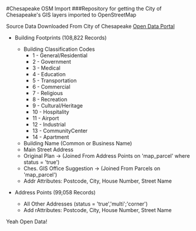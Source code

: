#Chesapeake OSM Import
###Repository for getting the City of Chesapeake's GIS layers imported to OpenStreetMap  

Source Data Downloaded From City of Chesapeake [Open Data Portal](http://public.chesva.opendata.arcgis.com/)

* Building Footprints (108,822 Records)
  * Building Classification Codes
    * 1 - General/Residential
    * 2 - Government
    * 3 - Medical
    * 4 - Education
    * 5 - Transportation
    * 6 - Commercial
    * 7 - Religious
    * 8 - Recreation
    * 9 - Cultural/Heritage
    * 10 - Hospitality
    * 11 - Airport
    * 12 - Industrial
    * 13 - CommunityCenter
    * 14 - Apartment
  * Building Name (Common or Business Name)
  * Main Street Address
   * Original Plan -> (Joined From Address Points on 'map_parcel' where status = 'true')
   * Ches. GIS Office Suggestion -> (Joined From Parcels on 'map_parcel')
    * Addr Attributes: Postcode, City, House Number, Street Name

* Address Points (99,058 Records)
  * All Other Addresses (status = 'true','multi';'corner')
  * Add rAttributes: Postcode, City, House Number, Street Name

Yeah Open Data!
